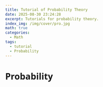 ```yaml
---
title: Tutorial of Probability Theory
date: 2025-08-30 23:24:28
excerpt: Tutorials for probability theory.
index_img: /img/cover/pro.jpg
math: true
categories:
  - Math
tags:
  - tutorial
  - Probability
---
```


<style>
  html, body, .markdown-body {
    font-family: Georgia, sans, serif;
  }
</style>

# Probability